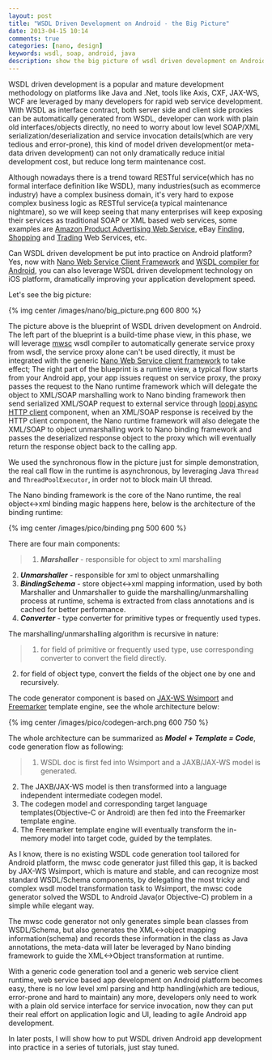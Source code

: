 ```yaml
---
layout: post
title: "WSDL Driven Development on Android - the Big Picture"
date: 2013-04-15 10:14
comments: true
categories: [nano, design]
keywords: wsdl, soap, android, java
description: show the big picture of wsdl driven development on Android platform
---
```


WSDL driven development is a popular and mature development methodology on platforms like Java and .Net, tools like Axis, CXF, JAX-WS, WCF are leveraged by many developers for rapid web service development. With WSDL as interface contract, both server side and client side proxies can be automatically generated from WSDL, developer can work with plain old interfaces/objects directly, no need to worry about low level SOAP/XML serialization/deserialization and service invocation details(which are very tedious and error-prone), this kind of model driven development(or meta-data driven development) can not only dramatically reduce initial development cost, but reduce long term maintenance cost. 

<!--more-->

Although nowadays there is a trend toward RESTful service(which has no formal interface definition like WSDL), many industries(such as ecommerce industry) have a complex business domain, it's very hard to expose complex business logic as RESTful service(a typical maintenance nightmare), so we will keep seeing that many enterprises will keep exposing their services as traditional SOAP or XML based web services, some examples are [Amazon Product Advertising Web Service](https://affiliate-program.amazon.com/gp/advertising/api/detail/main.html), eBay [Finding](https://www.x.com/developers/ebay/products/finding-api), [Shopping](https://www.x.com/developers/ebay/products/shopping-api) and [Trading](https://www.x.com/developers/ebay/products/trading-api) Web Services, etc.

Can WSDL driven development be put into practice on Android platform? Yes, now with [Nano Web Service Client Framework](https://github.com/bulldog2011/nano) and [WSDL compiler for Android](https://github.com/bulldog2011/mwsc), you can also leverage WSDL driven development technology on iOS platform, dramatically improving your application development speed.

Let's see the big picture:

{% img center /images/nano/big_picture.png 600 800 %}

The picture above is the blueprint of WSDL driven development on Android. The left part of the blueprint is a build-time phase view, in this phase, we will leverage [mwsc](https://github.com/bulldog2011/mwsc) wsdl compiler to automatically generate service proxy from wsdl, the service proxy alone can't be used directly, it must be integrated with the generic [Nano Web Service client framework](https://github.com/bulldog2011/nano) to take effect; The right part of the blueprint is a runtime view, a typical flow starts from your Android app, your app issues request on service proxy, the proxy passes the request to the Nano runtime framework which will delegate the object to XML/SOAP marshalling work to Nano binding framework then send serialized XML/SOAP request to external service through [loopj async HTTP client](https://github.com/loopj/android-async-http) component, when an XML/SOAP response is received by the HTTP client component, the Nano runtime framework will also delegate the XML/SOAP to object unmarshalling work to Nano binding framework and passes the deserialized response object to the proxy which will eventually return the response object back to the calling app. 

We used the synchronous flow in the picture just for simple demonstration, the real call flow in the runtime is asynchronous, by leveraging Java `Thread` and `ThreadPoolExecutor`, in order not to block main UI thread.

The Nano binding framework is the core of the Nano runtime, the real object<->xml binding magic happens here, below is the architecture of the binding runtime:

{% img center /images/pico/binding.png 500 600 %}

There are four main components:

>1. ***Marshaller*** - responsible for object to xml marshalling
2. ***Unmarshaller*** - responsible for xml to object unmarshalling
3. ***BindingSchema*** - store object<->xml mapping information, used by both Marshaller and Unmarshaller to guide the marshalling/unmarshalling process at runtime, schema is extracted from class annotations and is cached for better performance.
4. ***Converter*** - type converter for primitive types or frequently used types.

The marshalling/unmarshalling algorithm is recursive in nature:   

>1. for field of primitive or frequently used type, use corresponding converter to convert the field directly.
2. for field of object type, convert the fields of the object one by one and recursively.

The code generator component is based on [JAX-WS Wsimport](http://docs.oracle.com/javase/6/docs/technotes/tools/share/wsimport.html) and [Freemarker](http://freemarker.org/) template engine, see the whole architecture below:

{% img center /images/pico/codegen-arch.png 600 750 %}

The whole architecture can be summarized as ***Model + Template = Code***, code generation flow as following:   

>1. WSDL doc is first fed into Wsimport and a JAXB/JAX-WS model is generated.
2. The JAXB/JAX-WS model is then transformed into a language independent intermediate codegen model.
3. The codegen model and corresponding target language templates(Objective-C or Android) are then fed into the Freemarker template engine.
4. The Freemarker template engine will eventually transform the in-memory model into target code, guided by the templates.

As I know, there is no existing WSDL code generation tool tailored for Android platform, the mwsc code generator just filled this gap, it is backed by JAX-WS Wsimport, which is mature and stable, and can recognize most standard WSDL/Schema components, by delegating the most tricky and complex wsdl model transformation task to Wsimport, the mwsc code generator solved the WSDL to Android Java(or Objective-C) problem in a simple while elegant way.

The mwsc code generator not only generates simple bean classes from WSDL/Schema, but also generates the XML<->object mapping information(schema) and records these information in the class as Java annotations, the meta-data will later be leveraged by Nano binding framework to guide the XML<->Object transformation at runtime.

With a generic code generation tool and a generic web service client runtime, web service based app development on Android platform becomes easy, there is no low level xml parsing and http handling(which are tedious, error-prone and hard to maintain) any more, developers only need to work with a plain old service interface for service invocation, now they can put their real effort on application logic and UI, leading to agile Android app development.

In later posts, I will show how to put WSDL driven Android app development into practice in a series of tutorials, just stay tuned.
